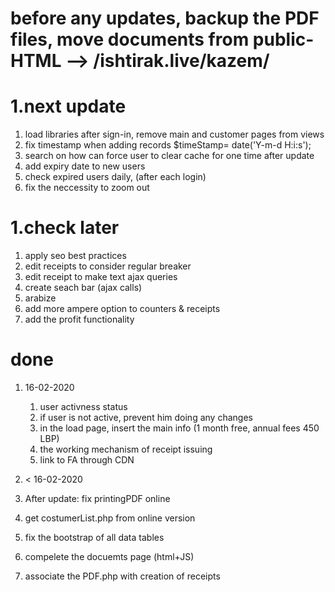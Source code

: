 # before any updates, backup the PDF files, move documents from public-HTML --> /ishtirak.live/kazem/

# 1.next update 
 1. load libraries after sign-in, remove main and customer pages from views
 1. fix timestamp when adding records $timeStamp= date('Y-m-d H:i:s');
 1. search on how can force user to clear cache for one time after update
 1. add expiry date to new users
 1. check expired users daily, (after each login)
 1. fix the neccessity to zoom out

# 1.check later
 1. apply seo best practices
 1. edit receipts to consider regular breaker
 1. edit receipt to make text ajax queries 
 1. create seach bar (ajax calls)
 1. arabize
 1. add more ampere option to counters & receipts
 1. add the profit functionality





# done
1. 16-02-2020
   1. user activness status
   1. if user is not active, prevent him doing any changes
   1. in the load page, insert the main info (1 month free, annual fees 450 LBP)
   1. the working mechanism of receipt issuing 
   1. link to FA through CDN

1. < 16-02-2020
 1. After update: fix printingPDF online
 1. get costumerList.php from online version
 1. fix the bootstrap of all data tables
 1. compelete the docuemts page (html+JS)
 1. associate the PDF.php with creation of receipts
